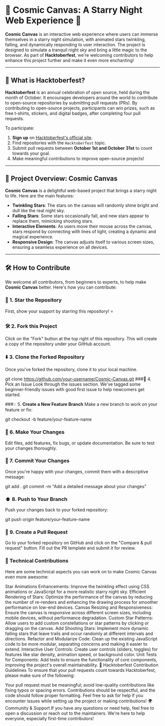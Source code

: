 # 🌟 **Cosmic Canvas**: A Starry Night Web Experience 🌌

**Cosmic Canvas** is an interactive web experience where users can immerse themselves in a starry night simulation, with animated stars twinkling, falling, and dynamically responding to user interaction. The project is designed to simulate a tranquil night sky and bring a little magic to the browser. As part of **Hacktoberfest**, we're welcoming contributors to help enhance this project further and make it even more enchanting!

---

## 🚀 What is Hacktoberfest?

**Hacktoberfest** is an annual celebration of open source, held during the month of October. It encourages developers around the world to contribute to open-source repositories by submitting pull requests (PRs). By contributing to open-source projects, participants can win prizes, such as free t-shirts, stickers, and digital badges, after completing four pull requests.

To participate:

1. **Sign up** on [Hacktoberfest's official site](https://hacktoberfest.com).
2. Find repositories with the `Hacktoberfest` topic.
3. Submit pull requests between **October 1st and October 31st** to count towards your goal.
4. Make meaningful contributions to improve open-source projects!

---

## 🌌 Project Overview: Cosmic Canvas

**Cosmic Canvas** is a delightful web-based project that brings a starry night to life. Here are the main features:

- **Twinkling Stars**: The stars on the canvas will randomly shine bright and dull like the real night sky.
- **Falling Stars**: Some stars occasionally fall, and new stars appear to replace them, mimicking shooting stars.
- **Interactive Elements**: As users move their mouse across the canvas, stars respond by connecting with lines of light, creating a dynamic and magical experience.
- **Responsive Design**: The canvas adjusts itself to various screen sizes, ensuring a seamless experience on all devices.

---

## 🛠️ How to Contribute

We welcome all contributors, from beginners to experts, to help make **Cosmic Canvas** better. Here's how you can contribute:

### 🌟 1. **Star the Repository**

First, show your support by starring this repository! ⭐️

### 🛠️ 2. **Fork this Project**

Click on the "Fork" button at the top right of this repository. This will create a copy of the repository under your GitHub account.

### ⬇️ 3. **Clone the Forked Repository**

Once you've forked the repository, clone it to your local machine.

git clone https://github.com/your-username/Cosmic-Canvas.git
###🎨 4. Pick an Issue
Look through the issues section. We've tagged some beginner-friendly issues with good first issue to help newcomers get started.

###💡 5. **Create a New Feature Branch**
Make a new branch to work on your feature or fix:

git checkout -b feature/your-feature-name
### 📝 6. **Make Your Changes**
Edit files, add features, fix bugs, or update documentation. Be sure to test your changes thoroughly.

### 🔄 7. **Commit Your Changes**
Once you're happy with your changes, commit them with a descriptive message:

git add .
git commit -m "Add a detailed message about your changes"
### ⬆️ 8. **Push to Your Branch**
Push your changes back to your forked repository:

git push origin feature/your-feature-name
### 🔔 9. **Create a Pull Request**
Go to your forked repository on GitHub and click on the "Compare & pull request" button. Fill out the PR template and submit it for review.

### 🔧 Technical Contributions
Here are some technical aspects you can work on to make Cosmic Canvas even more awesome:

Star Animations Enhancements: Improve the twinkling effect using CSS animations or JavaScript for a more realistic starry night sky.
Efficient Rendering of Stars: Optimize the performance of the canvas by reducing the number of re-renders and enhancing the drawing process for smoother performance on low-end devices.
Canvas Resizing and Responsiveness: Ensure the canvas is responsive across different screen sizes, including mobile devices, without performance degradation.
Custom Star Patterns: Allow users to add custom constellations or star patterns by clicking or dragging on the canvas.
Add Shooting Stars: Implement more dynamic falling stars that leave trails and occur randomly at different intervals and directions.
Refactor and Modularize Code: Clean up the existing JavaScript code to be more modular, separating concerns and making it easier to extend.
Interactive User Controls: Create user controls (sliders, toggles) for features like star density, animation speed, or background color.
Unit Tests for Components: Add tests to ensure the functionality of core components, improving the project's overall maintainability.
🌟 Hacktoberfest Contribution Guidelines
To ensure that your pull requests count towards Hacktoberfest, please make sure of the following:

Your pull request must be meaningful; avoid low-quality contributions like fixing typos or spacing errors.
Contributions should be respectful, and the code should follow proper formatting.
Feel free to ask for help if you encounter issues while setting up the project or making contributions!
🌍 Community & Support
If you have any questions or need help, feel free to open a discussion or reach out to the maintainers. We're here to help everyone, especially first-time contributors!

